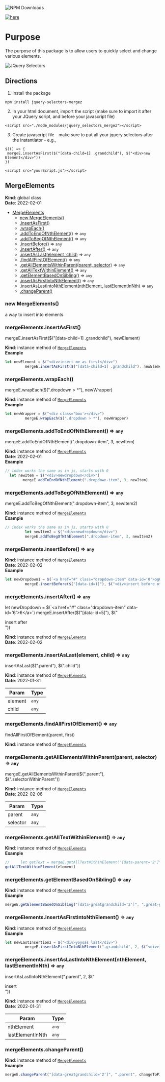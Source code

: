 ![NPM Downloads](https://img.shields.io/npm/dw/jquery_selectors_mergez)

[![here](https://github.com/zen-out/zen-out.github.io/blob/master/assets/images/jquery_selectors_mergez.png)](https://github.com/zen-out/zen-out.github.io/blob/master/assets/images/jquery_selectors_mergez.png)
# Purpose 

The purpose of this package is to allow users to quickly select and change various elements. 

![JQuery Selectors](https://dl.dropbox.com/s/py4rhrl52k8yy7n/jquery_selectors.png)

## Directions

1. Install the package 

```
npm install jquery-selectors-mergez 
```

2. In your html document, import the script (make sure to import it after your JQuery script, and before your javascript file)

```
<script src="./node_modules/jquery_selectors_mergez"></script>
```

3. Create javascript file - make sure to put all your jquery selectors after the instantiator - e.g., 

```
$(() => {
 mergeE.insertAsFirst($("[data-child=1] .grandchild"), $("<div>new Element</div>"))
})
```

```
<script src="yourScript.js"></script>
```
<a name="MergeElements"></a>

## MergeElements
**Kind**: global class  
**Date**: 2022-02-01  

* [MergeElements](#MergeElements)
    * [new MergeElements()](#new_MergeElements_new)
    * [.insertAsFirst()](#MergeElements+insertAsFirst)
    * [.wrapEach()](#MergeElements+wrapEach)
    * [.addToEndOfNthElement()](#MergeElements+addToEndOfNthElement) ⇒ <code>any</code>
    * [.addToBegOfNthElement()](#MergeElements+addToBegOfNthElement) ⇒ <code>any</code>
    * [.insertBefore()](#MergeElements+insertBefore) ⇒ <code>any</code>
    * [.insertAfter()](#MergeElements+insertAfter) ⇒ <code>any</code>
    * [.insertAsLast(element, child)](#MergeElements+insertAsLast) ⇒ <code>any</code>
    * [.findAllFirstOfElement()](#MergeElements+findAllFirstOfElement) ⇒ <code>any</code>
    * [.getAllElementsWithinParent(parent, selector)](#MergeElements+getAllElementsWithinParent) ⇒ <code>any</code>
    * [.getAllTextWithinElement()](#MergeElements+getAllTextWithinElement) ⇒ <code>any</code>
    * [.getElementBasedOnSibling()](#MergeElements+getElementBasedOnSibling) ⇒ <code>any</code>
    * [.insertAsFirstIntoNthElement()](#MergeElements+insertAsFirstIntoNthElement) ⇒ <code>any</code>
    * [.insertAsLastIntoNthElement(nthElement, lastElementInNth)](#MergeElements+insertAsLastIntoNthElement) ⇒ <code>any</code>
    * [.changeParent()](#MergeElements+changeParent)

<a name="new_MergeElements_new"></a>

### new MergeElements()
a way to insert into elements

<a name="MergeElements+insertAsFirst"></a>

### mergeElements.insertAsFirst()
mergeE.insertAsFirst($("[data-child=1] .grandchild"), newElement)

**Kind**: instance method of [<code>MergeElements</code>](#MergeElements)  
**Example**  
```js
let newElement = $("<div>insert me as first</div>")
         mergeE.insertAsFirst($("[data-child=1] .grandchild"), newElement)
```
<a name="MergeElements+wrapEach"></a>

### mergeElements.wrapEach()
mergeE.wrapEach($(".dropdown > *"), newWrapper)

**Kind**: instance method of [<code>MergeElements</code>](#MergeElements)  
**Example**  
```js
let newWrapper = $("<div class='box'></div>")
         mergeE.wrapEach($(".dropdown > *"), newWrapper)
```
<a name="MergeElements+addToEndOfNthElement"></a>

### mergeElements.addToEndOfNthElement() ⇒ <code>any</code>
mergeE.addToEndOfNthElement(".dropdown-item", 3, newItem)

**Kind**: instance method of [<code>MergeElements</code>](#MergeElements)  
**Date**: 2022-02-01  
**Example**  
```js
// index works the same as in js, starts with 0
  let newItem = $("<div>newdropdown</div>")
        mergeE.addToEndOfNthElement(".dropdown-item", 3, newItem)
```
<a name="MergeElements+addToBegOfNthElement"></a>

### mergeElements.addToBegOfNthElement() ⇒ <code>any</code>
mergeE.addToBegOfNthElement(".dropdown-item", 3, newItem2)

**Kind**: instance method of [<code>MergeElements</code>](#MergeElements)  
**Example**  
```js
// index works the same as in js, starts with 0
         let newItem2 = $("<div>newdropdown</div>")
         mergeE.addToBegOfNthElement(".dropdown-item", 3, newItem2)
```
<a name="MergeElements+insertBefore"></a>

### mergeElements.insertBefore() ⇒ <code>any</code>
**Kind**: instance method of [<code>MergeElements</code>](#MergeElements)  
**Date**: 2022-02-02  
**Example**  
```js
let newDropdown1 = $(`<a href="#" class="dropdown-item" data-id='0'>og0</a>`)
         mergeE.insertBefore($("[data-id=1]"), $("<div>insert before other element</div>"))
```
<a name="MergeElements+insertAfter"></a>

### mergeElements.insertAfter() ⇒ <code>any</code>
let newDropdown = $(`<a href="#" class="dropdown-item" data-id='6'>6</a>`)
         mergeE.insertAfter($("[data-id=5]"), $("<div>insert after</div>"))

**Kind**: instance method of [<code>MergeElements</code>](#MergeElements)  
**Date**: 2022-02-02  
<a name="MergeElements+insertAsLast"></a>

### mergeElements.insertAsLast(element, child) ⇒ <code>any</code>
insertAsLast($(".parent"), $(".child"))

**Kind**: instance method of [<code>MergeElements</code>](#MergeElements)  
**Date**: 2022-01-31  

| Param   | Type             |
|---------|------------------|
| element | <code>any</code> |
| child   | <code>any</code> |

<a name="MergeElements+findAllFirstOfElement"></a>

### mergeElements.findAllFirstOfElement() ⇒ <code>any</code>
findAllFirstOfElement(parent, first)

**Kind**: instance method of [<code>MergeElements</code>](#MergeElements)  
<a name="MergeElements+getAllElementsWithinParent"></a>

### mergeElements.getAllElementsWithinParent(parent, selector) ⇒ <code>any</code>
mergeE.getAllElementsWithinParent($(".parent"), $(".selectorWithinParent"))

**Kind**: instance method of [<code>MergeElements</code>](#MergeElements)  
**Date**: 2022-02-06  

| Param    | Type             |
|----------|------------------|
| parent   | <code>any</code> |
| selector | <code>any</code> |

<a name="MergeElements+getAllTextWithinElement"></a>

### mergeElements.getAllTextWithinElement() ⇒ <code>any</code>
**Kind**: instance method of [<code>MergeElements</code>](#MergeElements)  
**Example**  
```js
//     let getText = mergeE.getAllTextWithinElement("[data-parent='2']")
getAllTextWithinElement(element)
```
<a name="MergeElements+getElementBasedOnSibling"></a>

### mergeElements.getElementBasedOnSibling() ⇒ <code>any</code>
**Kind**: instance method of [<code>MergeElements</code>](#MergeElements)  
**Example**  
```js
mergeE.getElementBasedOnSibling("[data-greatgrandchild='2']", ".great-grandchild", changeToGreen)
```
<a name="MergeElements+insertAsFirstIntoNthElement"></a>

### mergeElements.insertAsFirstIntoNthElement() ⇒ <code>any</code>
**Kind**: instance method of [<code>MergeElements</code>](#MergeElements)  
**Example**  
```js
let newLastInsertion2 = $("<div>yoyoas last</div>")
         mergeE.insertAsFirstIntoNthElement(".grandchild", 2, $("<div>insert</div>"))
```
<a name="MergeElements+insertAsLastIntoNthElement"></a>

### mergeElements.insertAsLastIntoNthElement(nthElement, lastElementInNth) ⇒ <code>any</code>
insertAsLastIntoNthElement(".parent", 2, $("<div>insert</div>"))

**Kind**: instance method of [<code>MergeElements</code>](#MergeElements)  
**Date**: 2022-01-31  

| Param            | Type             |
|------------------|------------------|
| nthElement       | <code>any</code> |
| lastElementInNth | <code>any</code> |

<a name="MergeElements+changeParent"></a>

### mergeElements.changeParent()
**Kind**: instance method of [<code>MergeElements</code>](#MergeElements)  
**Example**  
```js
mergeE.changeParent("[data-greatgrandchild='2']", ".parent", changeToPink)
```
